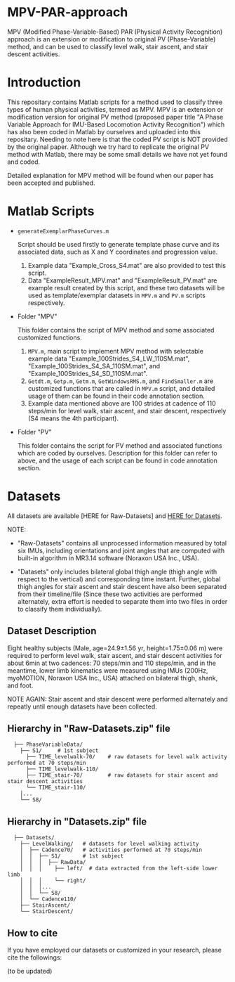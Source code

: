 # MPV-PAR-approach
MPV (Modified Phase-Variable-Based) PAR (Physical Activity Recognition) approach is an extension or modification to original PV (Phase-Variable) method, and can be used to classify level walk, stair ascent, and stair descent activities.

# Introduction
This repositary contains Matlab scripts for a method used to classify three types of human physical activities, termed as MPV. MPV is an extension or modification version for original PV method (proposed paper title "A Phase Variable Approach for IMU-Based Locomotion Activity Recognition") which has also been coded in Matlab by ourselves and uploaded into this repositary. Needing to note here is that the coded PV script is NOT provided by the original paper. Although we try hard to replicate the original PV method with Matlab, there may be some small details we have not yet found and coded.

Detailed explanation for MPV method will be found when our paper has been accepted and published.

# Matlab Scripts
- `generateExemplarPhaseCurves.m`
  
  Script should be used firstly to generate template phase curve and its associated data, such as X and Y coordinates and progression value.
  
  1. Example data "Example_Cross_S4.mat" are also provided to test this script.
  2. Data "ExampleResult_MPV.mat" and "ExampleResult_PV.mat" are example result created by this script, and these two datasets will be used as template/exemplar datasets in `MPV.m` and `PV.m` scripts respectively.
  
- Folder "MPV"
  
  This folder contains the script of MPV method and some associated customized functions.
 
  1. `MPV.m`, main script to implement MPV method with selectable example data "Example_100Strides_S4_LW_110SM.mat", "Example_100Strides_S4_SA_110SM.mat", and "Example_100Strides_S4_SD_110SM.mat".
  2. `Getdt.m`, `Getp.m`, `Getm.m`, `GetWindowsRMS.m`, and `FindSmaller.m` are customized functions that are called in `MPV.m` script, and detailed usage of them can be found in their code annotation section.
  3. Example data mentioned above are 100 strides at cadence of 110 steps/min for level walk, stair ascent, and stair descent, respectively (S4 means the 4th participant).
  
- Folder "PV"
  
  This folder contains the script for PV method and associated functions which are coded by ourselves. Description for this folder can refer to above, and the usage of each script can be found in code annotation section.
  
# Datasets

All datasets are available [HERE for Raw-Datasets] and [HERE for Datasets](https://drive.google.com/file/d/1CpJeLDZyIwGwURNUzSBTFcWbvt5LNOjE/view?usp=sharing).

NOTE: 
  
  - "Raw-Datasets" contains all unprocessed information measured by total six IMUs, including orientations and joint angles that are computed with built-in algorithm in MR3.14 software (Noraxon USA Inc., USA). 
  
  - "Datasets" only includes bilateral global thigh angle (thigh angle with respect to the vertical) and corresponding time instant. Further, global thigh angles for stair ascent and stair descent have also been separated from their timeline/file (Since these two activities are performed alternately, extra effort is needed to separate them into two files in order to classify them individually).

## Dataset Description

Eight healthy subjects (Male, age=24.9±1.56 yr, height=1.75±0.06 m) were required to perform level walk, stair ascent, and stair descent activities for about 6min at two cadences: 70 steps/min and 110 steps/min, and in the meantime, lower limb kinematics were measured using IMUs (200Hz, myoMOTION, Noraxon USA Inc., USA) attached on bilateral thigh, shank, and foot.

NOTE AGAIN: Stair ascent and stair descent were performed alternately and repeatly until enough datasets have been collected.

## Hierarchy in "Raw-Datasets.zip" file

```
  ├── PhaseVariableData/
    ├── S1/     # 1st subject
      ├── TIME_levelwalk-70/    # raw datasets for level walk activity performed at 70 steps/min
      ├── TIME_levelwalk-110/ 
      ├── TIME_stair-70/        # raw datasets for stair ascent and stair descent activities 
      └── TIME_stair-110/
    │...
    └── S8/
```

## Hierarchy in "Datasets.zip" file

```
  ├── Datasets/
    ├── LevelWalking/   # datasets for level walking activity
    │  ├── Cadence70/   # activities performed at 70 steps/min
    │  │  ├── S1/       # 1st subject
    │  │  │  ├── RawData/  
    │  │  │    ├── left/  # data extracted from the left-side lower limb
    │  │  │    └── right/
    │  │  │...
    │  │  └── S8/
    │  └── Cadence110/
    ├── StairAscent/
    └── StairDescent/
```

## How to cite
If you have employed our datasets or customized in your research, please cite the followings:

(to be updated)
